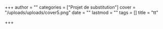 +++
author = ""
categories = ["Projet de substitution"]
cover = "/uploads/uploads/cover5.png"
date = ""
lastmod = ""
tags = []
title = "tt"

+++
